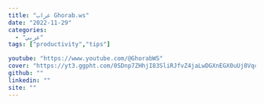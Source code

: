 ```yaml
---
title: "غراب Ghorab.ws"
date: "2022-11-29"
categories:
  - "عربي"
tags: ["productivity","tips"]

youtube: "https://www.youtube.com/@GhorabWS"
cover: "https://yt3.ggpht.com/0SDnp7ZHhjI83SliRJfvZ4jaLwDGXnEGX0uUj8VqcekbUJ7cBTu-zVvxtdOCL3gEL41OvvBK=s88-c-k-c0x00ffffff-no-rj"
github: ""
linkedin: ""
site: ""
---
```





